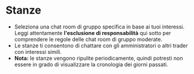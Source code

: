 # **Stanze**

- Seleziona una chat room di gruppo specifica in base ai tuoi interessi. Leggi attentamente **l'esclusione di responsabilità** qui sotto per comprendere le regole delle chat room di gruppo moderate.
- Le stanze ti consentono di chattare con gli amministratori o altri trader con interessi simili.
- **Nota:** le stanze vengono ripulite periodicamente, quindi potresti non essere in grado di visualizzare la cronologia dei giorni passati.